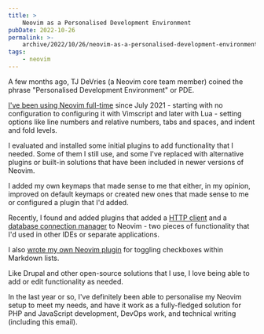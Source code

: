 ```yaml
---
title: >
    Neovim as a Personalised Development Environment
pubDate: 2022-10-26
permalink: >-
    archive/2022/10/26/neovim-as-a-personalised-development-environment
tags:
    - neovim
---
```


A few months ago, TJ DeVries (a Neovim core team member) coined the phrase "Personalised Development Environment" or PDE.

[I've been using Neovim full-time]({{site.url}}/blog/going-full-vim) since July 2021 - starting with no configuration to configuring it with Vimscript and later with Lua - setting options like line numbers and relative numbers, tabs and spaces, and indent and fold levels.


I evaluated and installed some initial plugins to add functionality that I needed. Some of them I still use, and some I've replaced with alternative plugins or built-in solutions that have been included in newer versions of Neovim.

I added my own keymaps that made sense to me that either, in my opinion, improved on default keymaps or created new ones that made sense to me or configured a plugin that I'd added.

Recently, I found and added plugins that added a [HTTP client](https://github.com/rest-nvim/rest.nvim) and a [database connection manager](https://github.com/kristijanhusak/vim-dadbod-ui) to Neovim - two pieces of functionality that I'd used in other IDEs or separate applications.

I also [wrote my own Neovim plugin](https://github.com/opdavies/toggle-checkbox.nvim) for toggling checkboxes within Markdown lists.

Like Drupal and other open-source solutions that I use, I love being able to add or edit functionality as needed.

In the last year or so, I've definitely been able to personalise my Neovim setup to meet my needs, and have it work as a fully-fledged solution for PHP and JavaScript development, DevOps work, and technical writing (including this email).
